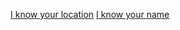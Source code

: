 [I know your location](ifconfig.me/ip) [I know your name](https://www.askapache.com/online-tools/whoami/)
